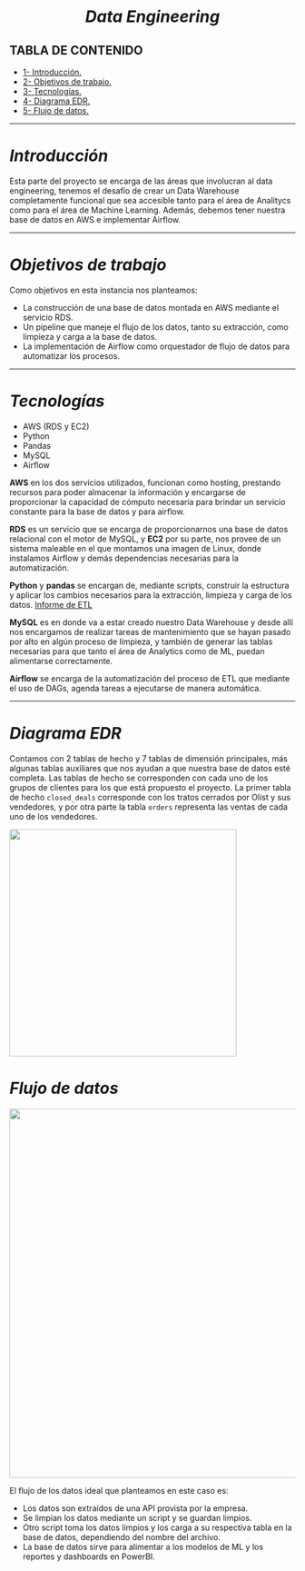 # <h1 align=center>***Data Engineering***</h1>

## **TABLA DE CONTENIDO**  
+ [1- Introducción.](#introducción) 
+ [2- Objetivos de trabajo.](#objetivos-de-trabajo)
+ [3- Tecnologías.](#tecnologías)
+ [4- Diagrama EDR.](#diagrama-edr)
+ [5- Flujo de datos.](#flujo-de-datos)
 
 
<hr>

# ***Introducción***

Esta parte del proyecto se encarga de las áreas que involucran al data engineering, tenemos el desafío de crear un Data Warehouse completamente funcional que sea accesible tanto para el área de Analitycs como para el área de Machine Learning. Además, debemos tener nuestra base de datos en AWS e implementar Airflow. 


<hr>  

# ***Objetivos de trabajo***  

Como objetivos en esta instancia nos planteamos:

- La construcción de una base de datos montada en AWS mediante el servicio RDS.
- Un pipeline que maneje el flujo de los datos, tanto su extracción, como limpieza y carga a la base de datos.
- La implementación de Airflow como orquestador de flujo de datos para automatizar los procesos.

<hr>  

# ***Tecnologías***  

- AWS (RDS y EC2)  
- Python  
- Pandas  
- MySQL  
- Airflow 

**AWS** en los dos servicios utilizados, funcionan como hosting, prestando recursos para poder almacenar la información y encargarse de proporcionar la capacidad de cómputo necesaria para brindar un servicio constante para la base de datos y para airflow.

**RDS** es un servicio que se encarga de proporcionarnos una base de datos relacional con el motor de MySQL, y **EC2** por su parte, nos provee de un sistema maleable en el que montamos una imagen de Linux, donde instalamos Airflow y demás dependencias necesarias para la automatización.

**Python** y **pandas** se encargan de, mediante scripts, construir la estructura y aplicar los cambios necesarios para la extracción, limpieza y carga de los datos. [Informe de ETL](https://www.notion.so/Informe-ETL-9190fc70e4d9405492c799a27b06418d)

**MySQL** es en donde va a estar creado nuestro Data Warehouse y desde allí nos encargamos de realizar tareas de mantenimiento que se hayan pasado por alto en algún proceso de limpieza, y también de generar las tablas necesarias para que tanto el área de Analytics como de ML, puedan alimentarse correctamente.

**Airflow** se encarga de la automatización del proceso de ETL que mediante el uso de DAGs, agenda tareas a ejecutarse de manera automática.


<hr>  

# ***Diagrama EDR***

Contamos con 2 tablas de hecho y 7 tablas de dimensión principales, más algunas tablas auxiliares que nos ayudan a que nuestra base de datos esté completa. Las tablas de hecho se corresponden con cada uno de los grupos de clientes para los que está propuesto el proyecto. La primer tabla de hecho `closed_deals` corresponde con los tratos cerrados por Olist y sus vendedores, y por otra parte la tabla `orders` representa las ventas de cada uno de los vendedores.


<img src="https://i.imgur.com/Ql5tnO3.png"  height=400 align="center">


# ***Flujo de datos***
<img src="https://i.imgur.com/usUJ4O8.png"  width=650>

El flujo de los datos ideal que planteamos en este caso es:

* Los datos son extraídos de una API provista por la empresa.
* Se limpian los datos mediante un script y se guardan limpios.
* Otro script toma los datos limpios y los carga a su respectiva tabla en la base de datos, dependiendo del nombre del archivo.
* La base de datos sirve para alimentar a los modelos de ML y los reportes y dashboards en PowerBI.

